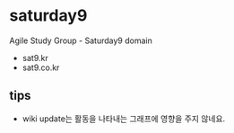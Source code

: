 # saturday9
Agile Study Group - Saturday9
domain
- sat9.kr
- sat9.co.kr

## tips

- wiki update는 활동을 나타내는 그래프에 영향을 주지 않네요.
